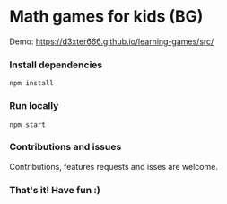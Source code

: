 # Math games for kids (BG)

Demo: https://d3xter666.github.io/learning-games/src/

### Install dependencies
```npm install```

### Run locally
```npm start```


### Contributions and issues
Contributions, features requests and isses are welcome.

### That's it! Have fun :)


